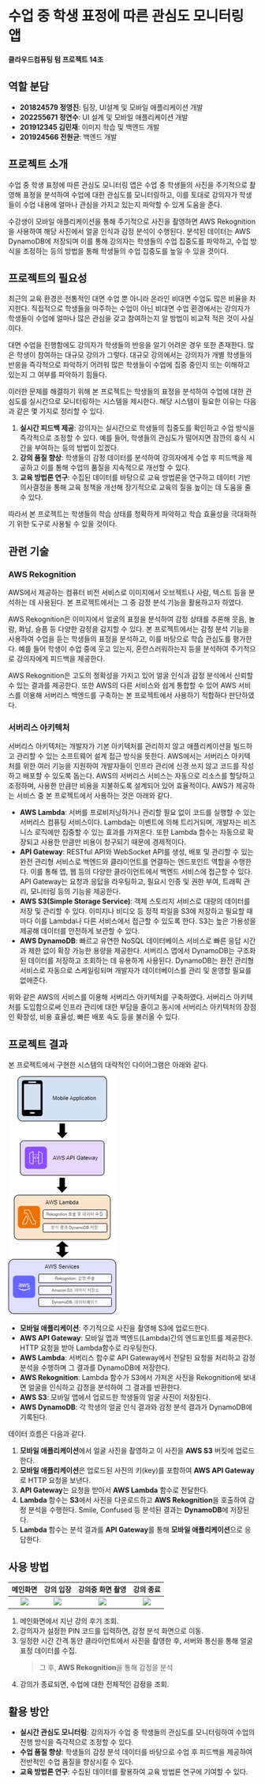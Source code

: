 # 수업 중 학생 표정에 따른 관심도 모니터링 앱
**클라우드컴퓨팅 텀 프로젝트 14조**
## 역할 분담
- **201824579 정영진**: 팀장, UI설계 및 모바일 애플리케이션 개발
- **202255671 정연수**: UI 설계 및 모바일 애플리케이션 개발
- **201912345 김민재**: 이미지 학습 및 백엔드 개발
- **201924566 전원균**: 백엔드 개발

## 프로젝트 소개
수업 중 학생 표정에 따른 관심도 모니터링 앱은 수업 중 학생들의 사진을 주기적으로 촬영해 표정을 분석하여 수업에 대한 관심도를 모니터링하고, 이를 토대로 강의자가 학생들이 수업 내용에 얼마나 관심을 가지고 있는지 파악할 수 있게 도움을 준다.

수강생이 모바일 애플리케이션을 통해 주기적으로 사진을 촬영하면 AWS Rekognition을 사용하여 해당 사진에서 얼굴 인식과 감정 분석이 수행된다. 
분석된 데이터는 AWS DynamoDB에 저장되며 이를 통해 강의자는 학생들의 수업 집중도를 파악하고, 수업 방식을  조정하는 등의 방법을 통해 학생들의 수업 집중도를 높일 수 있을 것이다.

## 프로젝트의 필요성
최근의 교육 환경은 전통적인 대면 수업 뿐 아니라 온라인 비대면 수업도 많은 비율을 차지한다. 직접적으로 학생들을 마주하는 수업이 아닌 비대면 수업 환경에서는 강의자가 학생들이 수업에 얼마나 많은 관심을 갖고 참여하는지 알 방법이 비교적 적은 것이 사실이다.

대면 수업을 진행함에도 강의자가 학생들의 반응을 알기 어려운 경우 또한 존재한다. 많은 학생이 참여하는 대규모 강의가 그렇다. 대규모 강의에서는 강의자가 개별 학생들의 반응을 즉각적으로 파악하기 어려워 많은 학생들이 수업에 집중 중인지 또는 이해하고 있는지 그 여부를 파악하기 힘들다.

이러한 문제를 해결하기 위해 본 프로젝트는 학생들의 표정을 분석하여 수업에 대한 관심도를 실시간으로 모니터링하는 시스템을 제시한다. 해당 시스템이 필요한 이유는 다음과 같은 몇 가지로 정리할 수 있다.

1. **실시간 피드백 제공**: 강의자는 실시간으로 학생들의 집중도를 확인하고 수업 방식을 즉각적으로 조정할 수 있다. 예를 들어, 학생들의 관심도가 떨어지면 잠깐의 휴식 시간을 부여하는 등의 방법이 있겠다.
2. **강의 품질 향상**: 학생들의 감정 데이터를 분석하여 강의자에게 수업 후 피드백을 제공하고 이를 통해 수업의 품질을 지속적으로 개선할 수 있다.
3. **교육 방법론 연구**: 수집된 데이터를 바탕으로 교육 방법론을 연구하고 데이터 기반 의사결정을 통해 교육 정책을 개선해 장기적으로 교육의 질을 높이는 데 도움을 줄 수 있다.

따라서 본 프로젝트는 학생들의 학습 상태를 정확하게 파악하고 학습 효율성을 극대화하기 위한 도구로 사용될 수 있을 것이다.

## 관련 기술
### AWS Rekognition
AWS에서 제공하는 컴퓨터 비전 서비스로 이미지에서 오브젝트나 사람, 텍스트 등을 분석하는 데 사용된다. 본 프로젝트에서는 그 중 감정 분석 기능을 활용하고자 하였다.

AWS Rekognition은 이미지에서 얼굴의 표정을 분석하여 감정 상태를 추론해 웃음, 놀람, 화남, 슬픔 등 다양한 감정을 감지할 수 있다.
본 프로젝트에서는 감정 분석 기능을 사용하여 수업을 듣는 학생들의 표정을 분석하고, 이를 바탕으로 학습 관심도를 평가한다. 예를 들어 학생이 수업 중에 웃고 있는지, 혼란스러워하는지 등을 분석하여 주기적으로 강의자에게 피드백을 제공한다.

AWS Rekognition은 고도의 정확성을 가지고 있어 얼굴 인식과 감정 분석에서 신뢰할 수 있는 결과를 제공한다. 또한 AWS의 다른 서비스와 쉽게 통합할 수 있어 AWS 서비스를 이용해 서버리스 백엔드를 구축하는 본 프로젝트에서 사용하기 적합하다 판단하였다.

### 서버리스 아키텍처
서버리스 아키텍처는 개발자가 기본 아키텍처를 관리하지 않고 애플리케이션을 빌드하고 관리할 수 있는 소프트웨어 설계 접근 방식을 뜻한다. 
AWS에서는 서버리스 아키텍처를 위한 여러 기능을 지원하여 개발자들이 인프라 관리에 신경 쓰지 않고 코드를 작성하고 배포할 수 있도록 돕는다. 
AWS의 서버리스 서비스는 자동으로 리소스를 할당하고 조정하며, 사용한 만큼만 비용을 지불하도록 설계되어 있어 효율적이다. AWS가 제공하는 서비스 중 본 프로젝트에서 사용하는 것은 아래와 같다.

- **AWS Lambda**: 서버를 프로비저닝하거나 관리할 필요 없이 코드를 실행할 수 있는 서버리스 컴퓨팅 서비스이다. Lambda는 이벤트에 의해 트리거되며, 개발자는 비즈니스 로직에만 집중할 수 있는 효과를 가져온다. 또한 Lambda 함수는 자동으로 확장되고 사용한 만큼만 비용이 청구되기 때문에 경제적이다.
- **API Gateway**: RESTful API와 WebSocket API를 생성, 배포 및 관리할 수 있는 완전 관리형 서비스로 백엔드와 클라이언트를 연결하는 엔드포인트 역할을 수행한다. 이를 통해 앱, 웹 등의 다양한 클라이언트에서 백엔드 서비스에 접근할 수 있다. API Gateway는 요청과 응답을 라우팅하고, 필요시 인증 및 권한 부여, 트래픽 관리, 모니터링 등의 기능을 제공한다.
- **AWS S3(Simple Storage Service)**: 객체 스토리지 서비스로 대량의 데이터를 저장 및 관리할 수 있다. 이미지나 비디오 등 정적 파일을 S3에 저장하고 필요할 때마다 이를 Lambda나 다른 서비스에서 접근할 수 있도록 한다. S3는 높은 가용성을 제공해 데이터를 안전하게 보관할 수 있다.
- **AWS DynamoDB**: 빠르고 유연한 NoSQL 데이터베이스 서비스로 빠른 응답 시간과 제한 없이 확장 가능한 용량을 제공한다. 서버리스 앱에서 DynamoDB는 구조화된 데이터를 저장하고 조회하는 데 유용하게 사용된다. DynamoDB는 완전 관리형 서비스로 자동으로 스케일링되며 개발자가 데이터베이스를 관리 및 운영할 필요를 없애준다.

위와 같은 AWS의 서비스를 이용해 서버리스 아키텍처를 구축하였다. 서버리스 아키텍처를 도입함으로써 인프라 관리에 대한 부담을 줄이고 동시에 서버리스 아키텍처의 장점인 확장성, 비용 효율성, 빠른 배포 속도 등을 불러올 수 있다.

## 프로젝트 결과
본 프로젝트에서 구현한 시스템의 대략적인 다이어그램은 아래와 같다.

![시스템 다이어그램](https://github.com/icandol007/HWs/blob/master/%EC%A0%9C%EB%AA%A9%20%EC%97%86%EB%8A%94%20%EB%8B%A4%EC%9D%B4%EC%96%B4%EA%B7%B8%EB%9E%A8.drawio.png)

- **모바일 애플리케이션**: 주기적으로 사진을 촬영해 S3에 업로드한다.
- **AWS API Gateway**: 모바일 앱과 백엔드(Lambda)간의 엔드포인트를 제공한다. HTTP 요청을 받아 Lambda함수로 라우팅한다.
- **AWS Lambda**: 서버리스 함수로 API Gateway에서 전달된 요청을 처리하고 감정 분석을 수행하며 그 결과를 DynamoDB에 저장한다.
- **AWS Rekognition**: Lambda 함수가 S3에서 가져온 사진을 Rekognition에 보내면 얼굴을 인식하고 감정을 분석하여 그 결과를 반환한다.
- **AWS S3**: 모바일 앱에서 업로드한 학생들의 얼굴 사진이 저장된다.
- **AWS DynamoDB**: 각 학생의 얼굴 인식 결과와 감정 분석 결과가 DynamoDB에 기록된다.

데이터 흐름은 다음과 같다.
1. **모바일 애플리케이션**에서 얼굴 사진을 촬영하고 이 사진을 **AWS S3** 버킷에 업로드한다.
2. **모바일 애플리케이션**은 업로드된 사진의 키(key)를 포함하여 **AWS API Gateway**로 HTTP 요청을 보낸다.
3. **API Gateway**는 요청을 받아서 **AWS Lambda** 함수로 전달한다.
4. **Lambda** 함수는 **S3**에서 사진을 다운로드하고 **AWS Rekognition**을 호출하여 감정 분석을 수행한다. Smile, Confused 등 분석된 결과는 **DynamoDB**에 저장된다.
5. **Lambda** 함수는 분석 결과를 **API Gateway**를 통해 **모바일 애플리케이션**으로 응답한다.

## 사용 방법
| 메인화면 | 강의 입장 | 강의중 화면 촬영 | 강의 종료 |
|:---:|:---:|:---:|:---:|
| <img width="200" src="https://user-images.githubusercontent.com/77485339/204939399-603e3a44-fe06-4dc6-bdaa-d1c3fbd393d4.jpeg"> |  <img width="200" src="https://user-images.githubusercontent.com/85096805/202517592-ad820262-f321-4adb-9c4e-1bb01ea62644.png"> | <img width="200" src="https://user-images.githubusercontent.com/77485339/204938912-958bad88-a982-420e-bf3e-78fc7766f2d0.jpeg"> |  <img width="200" src="https://user-images.githubusercontent.com/77485339/204939630-413c55e9-9845-4902-a6d8-77fbd6a121af.jpeg"> |

1. 메인화면에서 지난 강의 후기 조회.
2. 강의자가 설정한 PIN 코드를 입력하면, 감정 분석 화면으로 이동.
3. 일정한 시간 간격 동안 클라이언트에서 사진을 촬영한 후, 서버와 통신을 통해 얼굴 표정 데이터를 수집.
   > 그 후, **AWS Rekognition**을 통해 감정을 분석
4. 강의가 종료되면, 수업에 대한 전체적인 감정을 조회.


## 활용 방안
- **실시간 관심도 모니터링**: 강의자가 수업 중 학생들의 관심도를 모니터링하여 수업의 진행 방식을 즉각적으로 조정할 수 있다.
- **수업 품질 향상**: 학생들의 감정 분석 데이터를 바탕으로 수업 후 피드백을 제공하여 전반적인 수업 품질을 향상시킬 수 있다.
- **교육 방법론 연구**: 수집된 데이터를 활용하여 교육 방법론 연구에 기여할 수 있다.

